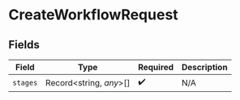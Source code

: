 # CreateWorkflowRequest


## Fields

| Field                   | Type                    | Required                | Description             |
| ----------------------- | ----------------------- | ----------------------- | ----------------------- |
| `stages`                | Record<string, *any*>[] | :heavy_check_mark:      | N/A                     |